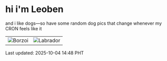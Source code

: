 # hi i'm Leoben

and i like dogs—so have some random dog pics that change whenever my CRON feels like it

|  |  |
|--------|----------|
| ![Borzoi](https://random-dog-vercel.vercel.app/api/random-borzoi?v=1759560524) | ![Labrador](https://random-dog-vercel.vercel.app/api/random-labrador?v=1759560524) |

Last updated: 2025-10-04 14:48 PHT
